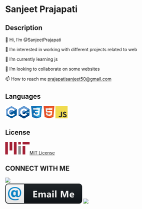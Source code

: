 # Sanjeet Prajapati



## Description

👋 Hi, I’m @SanjeetPrajapati

👀 I’m interested in working with different projects related to web

🌱 I’m currently learning js

💞️ I’m looking to collaborate on some websites 

📫 How to reach me prajapatisanjeet50@gmail.com

## Languages 

<a href="https://docs.microsoft.com/en-us/cpp/c-runtime-library/c-run-time-library-reference?view=msvc-160"><img src="https://raw.githubusercontent.com/devicons/devicon/master/icons/c/c-original.svg" height="40px" width="40px" /></a><a href="https://docs.microsoft.com/en-us/cpp/standard-library/cpp-standard-library-reference?view=msvc-160"><img src="https://raw.githubusercontent.com/devicons/devicon/master/icons/cplusplus/cplusplus-original.svg" height="40px" width="40px" /></a><a href="https://developer.mozilla.org/en-US/docs/Web/CSS"><img src="https://raw.githubusercontent.com/devicons/devicon/master/icons/css3/css3-original.svg" height="40px" width="40px" /></a><a href="https://developer.mozilla.org/en-US/docs/Web/HTML"><img src="https://raw.githubusercontent.com/devicons/devicon/master/icons/html5/html5-original.svg" height="40px" width="40px" /></a><a href="https://developer.mozilla.org/en-US/docs/Web/JavaScript"><img src="https://raw.githubusercontent.com/devicons/devicon/master/icons/javascript/javascript-original.svg" height="40px" width="40px" /></a>




## License

<a href="https://choosealicense.com/licenses/mit/"><img src="https://raw.githubusercontent.com/johnturner4004/readme-generator/master/src/components/assets/images/mit.svg" height=40 />MIT License</a>


## CONNECT WITH ME

<a href="https://www.linkedin.com/in/https://www.linkedin.com/in/sanjeet-prajapati-895a27243/"><img src="https://img.shields.io/badge/LinkedIn-0077B5?style=for-the-badge&logo=linkedin&logoColor=white" /></a>  
<a href="mailto:prajapatisanjeet50@gmail.com"><img src=https://raw.githubusercontent.com/johnturner4004/readme-generator/master/src/components/assets/images/email_me_button_icon_151852.svg /></a>
</a>  <a href="https://www.instagram.com/coder_sanjeet/"><img src=https://www.freepnglogos.com/uploads/download-instagram-png-logo-20.png height =40 /></a>
